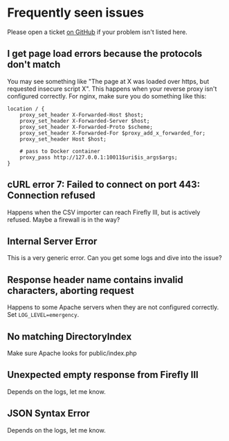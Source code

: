 # Frequently seen issues

Please open a ticket [on GitHub](https://github.com/firefly-iii/firefly-iii/) if your problem isn't listed here.

## I get page load errors because the protocols don't match

You may see something like "The page at X was loaded over https, but requested insecure script X". This happens when your reverse proxy isn't configured correctly. For nginx, make sure you do something like this:

```
location / {
	proxy_set_header X-Forwarded-Host $host;
	proxy_set_header X-Forwarded-Server $host;
	proxy_set_header X-Forwarded-Proto $scheme;
	proxy_set_header X-Forwarded-For $proxy_add_x_forwarded_for;
	proxy_set_header Host $host;

	# pass to Docker container
	proxy_pass http://127.0.0.1:10011$uri$is_args$args;
}
```

## cURL error 7: Failed to connect on port 443: Connection refused

Happens when the CSV importer can reach Firefly III, but is actively refused. Maybe a firewall is in the way?

## Internal Server Error

This is a very generic error. Can you get some logs and dive into the issue?

## Response header name contains invalid characters, aborting request

Happens to some Apache servers when they are not configured correctly. Set `LOG_LEVEL=emergency`.

## No matching DirectoryIndex

Make sure Apache looks for public/index.php

## Unexpected empty response from Firefly III

Depends on the logs, let me know.

## JSON Syntax Error

Depends on the logs, let me know.